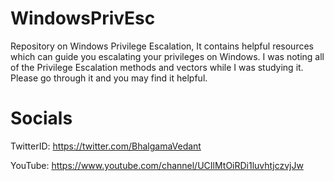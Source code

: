 # WindowsPrivEsc
Repository on Windows Privilege Escalation, It contains helpful resources which can guide you escalating your privileges on Windows. I was noting all of the Privilege Escalation methods and vectors while I was studying it. Please go through it and you may find it helpful.


# Socials

TwitterID: https://twitter.com/BhalgamaVedant 

YouTube: https://www.youtube.com/channel/UCIlMtOiRDi1luvhtjczvjJw 
